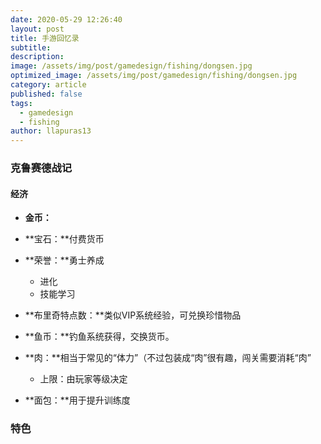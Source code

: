 ```yaml
---
date: 2020-05-29 12:26:40
layout: post
title: 手游回忆录
subtitle: 
description: 
image: /assets/img/post/gamedesign/fishing/dongsen.jpg
optimized_image: /assets/img/post/gamedesign/fishing/dongsen.jpg
category: article
published: false
tags:
  - gamedesign
  - fishing
author: llapuras13
---
```


### 克鲁赛德战记

#### 经济

- **金币：**

- **宝石：**付费货币

- **荣誉：**勇士养成
  - 进化
  - 技能学习

- **布里奇特点数：**类似VIP系统经验，可兑换珍惜物品

- **鱼币：**钓鱼系统获得，交换货币。

- **肉：**相当于常见的“体力”（不过包装成“肉”很有趣，闯关需要消耗“肉”  
  - 上限：由玩家等级决定

- **面包：**用于提升训练度


### 特色





